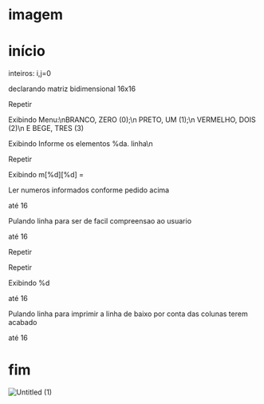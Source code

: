 # imagem

# início

inteiros: i,j=0

declarando matriz bidimensional 16x16

Repetir

Exibindo  Menu:\nBRANCO, ZERO (0);\n PRETO,  UM (1);\n VERMELHO, DOIS (2)\n E BEGE, TRES (3)

Exibindo  Informe os elementos %da. linha\n

Repetir

Exibindo  m[%d][%d] =

Ler numeros informados conforme pedido acima

até 16

Pulando linha para ser de facil compreensao ao usuario

até 16

Repetir

Repetir

Exibindo %d

até 16

Pulando linha para imprimir a linha de baixo por conta das colunas terem acabado

até 16

# fim

![Untitled (1)](https://user-images.githubusercontent.com/101893557/172667916-ba0e9cfa-f600-4d45-bdd3-1f5168f461df.jpg)
